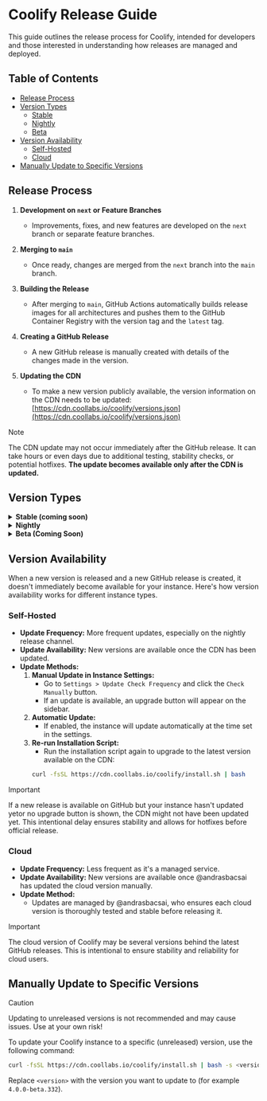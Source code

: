 # Coolify Release Guide

This guide outlines the release process for Coolify, intended for developers and those interested in understanding how releases are managed and deployed.

## Table of Contents
- [Release Process](#release-process)
- [Version Types](#version-types)
  - [Stable](#stable)
  - [Nightly](#nightly)
  - [Beta](#beta)
- [Version Availability](#version-availability)
  - [Self-Hosted](#self-hosted)
  - [Cloud](#cloud)
- [Manually Update to Specific Versions](#manually-update-to-specific-versions)

## Release Process

1. **Development on `next` or Feature Branches**
   - Improvements, fixes, and new features are developed on the `next` branch or separate feature branches.

2. **Merging to `main`**
   - Once ready, changes are merged from the `next` branch into the `main` branch.

3. **Building the Release**
   - After merging to `main`, GitHub Actions automatically builds release images for all architectures and pushes them to the GitHub Container Registry with the version tag and the `latest` tag.

4. **Creating a GitHub Release**
   - A new GitHub release is manually created with details of the changes made in the version.

5. **Updating the CDN**
   - To make a new version publicly available, the version information on the CDN needs to be updated: [https://cdn.coollabs.io/coolify/versions.json](https://cdn.coollabs.io/coolify/versions.json)

> [!NOTE]
> The CDN update may not occur immediately after the GitHub release. It can take hours or even days due to additional testing, stability checks, or potential hotfixes. **The update becomes available only after the CDN is updated.**

## Version Types

<details>
  <summary><strong>Stable (coming soon)</strong></summary>

- **Stable**
  - The production version suitable for stable, production environments (generally recommended).
  - **Update Frequency:** Every 2 to 4 weeks, with more frequent possible hotfixes.
  - **Release Size:** Larger but less frequent releases. Multiple nightly versions are consolidated into a single stable release.
  - **Versioning Scheme:** Follows semantic versioning (e.g., `v4.0.0`).
  - **Installation Command:**
    ```bash
    curl -fsSL https://cdn.coollabs.io/coolify/install.sh | bash
    ```

</details>

<details>
  <summary><strong>Nightly</strong></summary>

- **Nightly**
  - The latest development version, suitable for testing the latest changes and experimenting with new features.
  - **Update Frequency:** Daily or bi-weekly updates.
  - **Release Size:** Smaller, more frequent releases.
  - **Versioning Scheme:** TO BE DETERMINED
  - **Installation Command:**
    ```bash
    curl -fsSL https://cdn.coollabs.io/coolify-nightly/install.sh | bash -s next
    ```

   > [!WARNING]
   > Do not use nightly builds in production as there is no guarantee of stability.

</details>

<details>
  <summary><strong>Beta (Coming Soon)</strong></summary>

- **Beta (coming soon)**
  - Test releases for the upcoming stable version.
  - **Purpose:** Allows users to test and provide feedback on new features and changes before they become stable.
  - **Update Frequency:** Available if we think beta testing is necessary.
  - **Release Size:** Same size as stable release as it will become the next stabe release after some time.
  - **Versioning Scheme:** Follows semantic versioning (e.g., `4.1.0-beta.2`).
  - **Installation Command:**
    ```bash
    curl -fsSL https://cdn.coollabs.io/coolify/install.sh | bash
    ```

   > [!WARNING]
   > Do not use beta builds in production as there is no guarantee of stability.

</details>

## Version Availability

When a new version is released and a new GitHub release is created, it doesn't immediately become available for your instance. Here's how version availability works for different instance types.

### Self-Hosted

- **Update Frequency:** More frequent updates, especially on the nightly release channel.
- **Update Availability:** New versions are available once the CDN has been updated.
- **Update Methods:**
  1. **Manual Update in Instance Settings:**
     - Go to `Settings > Update Check Frequency` and click the `Check Manually` button.
     - If an update is available, an upgrade button will appear on the sidebar.
  2. **Automatic Update:**
     - If enabled, the instance will update automatically at the time set in the settings.
  3. **Re-run Installation Script:**
     - Run the installation script again to upgrade to the latest version available on the CDN:
     ```bash
     curl -fsSL https://cdn.coollabs.io/coolify/install.sh | bash
     ```

> [!IMPORTANT]
> If a new release is available on GitHub but your instance hasn't updated yetor no upgrade button is shown, the CDN might not have been updated yet. This intentional delay ensures stability and allows for hotfixes before official release.

### Cloud

- **Update Frequency:** Less frequent as it's a managed service.
- **Update Availability:** New versions are available once @andrasbacsai has updated the cloud version manually.
- **Update Method:**
  - Updates are managed by @andrasbacsai, who ensures each cloud version is thoroughly tested and stable before releasing it.

> [!IMPORTANT]
> The cloud version of Coolify may be several versions behind the latest GitHub releases. This is intentional to ensure stability and reliability for cloud users.

## Manually Update to Specific Versions

> [!CAUTION]  
> Updating to unreleased versions is not recommended and may cause issues. Use at your own risk!

To update your Coolify instance to a specific (unreleased) version, use the following command:

```bash
curl -fsSL https://cdn.coollabs.io/coolify/install.sh | bash -s <version>
```
Replace `<version>` with the version you want to update to (for example `4.0.0-beta.332`).
